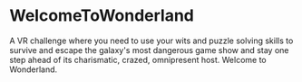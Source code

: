 # WelcomeToWonderland
A VR challenge where you need to use your wits and puzzle solving skills to survive and escape the galaxy's most dangerous game show and stay one step ahead of its charismatic, crazed, omnipresent host. Welcome to Wonderland.
